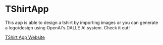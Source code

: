 # TShirtApp

This app is able to design a tshirt by importing images or you can generate a logo/design using OpenAI's DALLE AI system. Check it out!

[TShirt App Website](https://jsulthantshirtapp.netlify.app)
